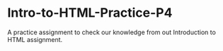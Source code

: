 # Intro-to-HTML-Practice-P4
A practice assignment to check our knowledge from out Introduction to HTML assignment.
